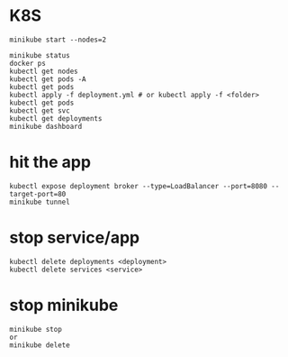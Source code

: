 # K8S

```
minikube start --nodes=2

minikube status
docker ps
kubectl get nodes
kubectl get pods -A
kubectl get pods
kubectl apply -f deployment.yml # or kubectl apply -f <folder>
kubectl get pods
kubectl get svc
kubectl get deployments
minikube dashboard
```

# hit the app
```
kubectl expose deployment broker --type=LoadBalancer --port=8080 --target-port=80
minikube tunnel
```

# stop service/app
```
kubectl delete deployments <deployment>
kubectl delete services <service>
```

# stop minikube
```
minikube stop
or
minikube delete
```
